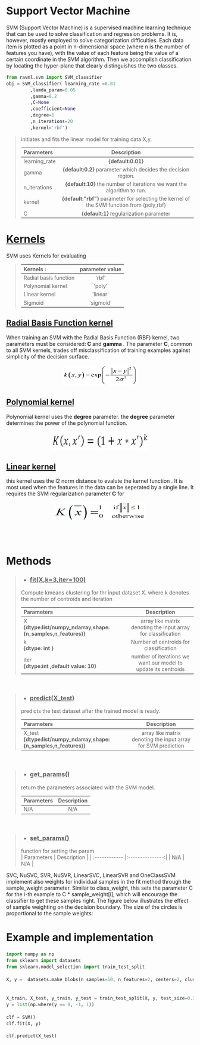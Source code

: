 # Support Vector Machine
SVM (Support Vector Machine) is a supervised machine learning technique that can be used to solve classification and regression problems. It is, however, mostly employed to solve categorization difficulties. Each data item is plotted as a point in n-dimensional space (where n is the number of features you have), with the value of each feature being the value of a certain coordinate in the SVM algorithm. Then we accomplish classification by locating the hyper-plane that clearly distinguishes the two classes.

```python
from ravml.svm import SVM_classifier
obj = SVM_classifier( learning_rate =0.01
         ,lamda_param=0.05
         ,gamma=0.2
         ,C=None
         ,coefficient=None
         ,degree=1
         ,n_iterations=20
         ,kernel='rbf')

```




>initiates and fits the linear model for training data X,y.
>
>| Parameters | Description     |
>| :------------- |:---------------:|
>|   learning_rate |<b>{default:0.01}</b>  |
>|  gamma  |  <b>{default:0.2}</b> parameter which decides the decision region.| 
>|n_iterations|<b>{default:10}</b> the number of iterations we want the algorithm to run. |
>|kernel|<b>{default:"rbf"}</b> parameter for selecting the kernel of the SVM function from (poly,rbf)|
>|C|<b>{default:1}</b> regularization parameter|

<U>

# Kernels
</U>



SVM uses Kernels for evaluating 

>| Kernels :|parameter value|
>|:--|:----:|
>|Radial basis function|'rbf'|
>|Polynomial kernel|'poly'|
>|Linear kernel|'linear'|
>|Sigmoid|'sigmoid'|


<U>

## Radial Basis Function kernel 
</U>
<p>

When training an SVM with the Radial Basis Function (RBF) kernel, two parameters must be considered:<b> C </b> and <b>gamma </b> . The parameter <b>C</b>, common to all SVM kernels, trades off misclassification of training examples against simplicity of the decision surface.
</p>

<center>
<img src=files/rbf.png width=200 height= 55>
</center>
<U>

## Polynomial kernel 
</U><p>

Polynomial kernel uses the <B>degree</B> parameter. the <b>degree</b> parameter determines the power of the polynomial function.
</p>
<u>

<center>
<img src=files/poly.png width=260 height= 50>
</center>


## Linear kernel 
</u><p>

this kernel uses the l2 norm distance to evalute the kernel function . It is most used when the features in the data can be seperated by a single line. It requires the SVM regularization parameter <B>C</B> for 
</p>
<center>
<img src=files/download.png width=240 height= 50>
</center>

<br><br>

<B><p font="times new roman">

# Methods

</B>

>- ### <B><U>fit(X,k=3,iter=100)</u></B>
>
>Compute kmeans clustering for thr input dataset X. where k denotes the number of centroids and iteration
>
>| Parameters | Description     |
>| :------------ |:---------------:|
>|    X <br> <b>{dtype:list/numpy_ndarray,shape:(n_samples,n_features)} </b> | array like matrix denoting the input array for classification | 
>|    k <br> <b>{dtype: int } </b>| Number of centroids for classification  |  
>|    iter<br> <b>{dtype:int ,default value: 10} </b> | number of iterations we want our model to update its centroids |  

<br>

>- ### <B><U>predict(X_test)</u></B>
>
>predicts the test dataset after the trained model is ready.
>
>| Parameters | Description     |
>| :------------ |:---------------:|
>|    X_test <br> <b>{dtype:list/numpy_ndarray,shape:(n_samples,n_features)}</b> | array like matrix denoting the input array for SVM prediction | 

<br>

>- ### <B><U>get_params()</u></B>
>return the parameters associated with the SVM model.
>
>| Parameters | Description     |
>| :------------ |:---------------:|
>| N/A  | N/A |

<br>

>- ### <B><U>set_params()</U></B>
>
>function for setting the param
> <br>
>| Parameters | Description     |
>| :------------ |:---------------:|
>| N/A  | N/A |

SVC, NuSVC, SVR, NuSVR, LinearSVC, LinearSVR and OneClassSVM implement also weights for individual samples in the fit method through the sample_weight parameter. Similar to class_weight, this sets the parameter C for the i-th example to C * sample_weight[i], which will encourage the classifier to get these samples right. The figure below illustrates the effect of sample weighting on the decision boundary. The size of the circles is proportional to the sample weights:



# Example and implementation

```python
import numpy as np
from sklearn import datasets
from sklearn.model_selection import train_test_split

X, y =  datasets.make_blobs(n_samples=50, n_features=2, centers=2, cluster_std=1.05, random_state=40)


X_train, X_test, y_train, y_test = train_test_split(X, y, test_size=0.33 ,random_state=42)
y = list(np.where(y == 0, -1, 1))

clf = SVM()
clf.fit(X, y)

clf.predict(X_test)
```
 